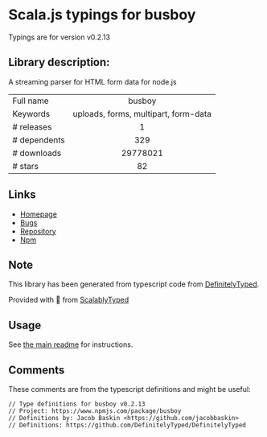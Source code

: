 
# Scala.js typings for busboy

Typings are for version v0.2.13

## Library description:
A streaming parser for HTML form data for node.js

|                    |                 |
| ------------------ | :-------------: |
| Full name          | busboy |
| Keywords           | uploads, forms, multipart, form-data |
| # releases         | 1 |
| # dependents       | 329 |
| # downloads        | 29778021 |
| # stars            | 82 |

## Links
- [Homepage](https://github.com/mscdex/busboy#readme)
- [Bugs](https://github.com/mscdex/busboy/issues)
- [Repository](https://github.com/mscdex/busboy)
- [Npm](https://www.npmjs.com/package/busboy)
    


## Note
This library has been generated from typescript code from [DefinitelyTyped](https://definitelytyped.org).

Provided with :purple_heart: from [ScalablyTyped](https://github.com/oyvindberg/ScalablyTyped)

## Usage
See [the main readme](../../readme.md) for instructions.

## Comments

These comments are from the typescript definitions and might be useful:
```
// Type definitions for busboy v0.2.13
// Project: https://www.npmjs.com/package/busboy
// Definitions by: Jacob Baskin <https://github.com/jacobbaskin>
// Definitions: https://github.com/DefinitelyTyped/DefinitelyTyped

```

